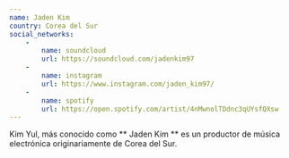 ```yaml
---
name: Jaden Kim
country: Corea del Sur
social_networks: 
    -
        name: soundcloud
        url: https://soundcloud.com/jadenkim97
    -
        name: instagram
        url: https://www.instagram.com/jaden_kim97/
    -
        name: spotify
        url: https://open.spotify.com/artist/4nMwnolTDdnc3qUYsfQXsw
---
```

Kim Yul, más conocido como ** Jaden Kim ** es un productor de música electrónica originariamente de Corea del Sur.